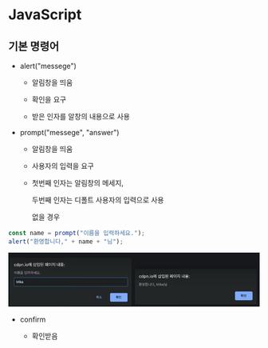# JavaScript



## 기본 명령어

- alert("messege")
  
  - 알림창을 띄움
  
  - 확인을 요구
  
  - 받은 인자를 알창의 내용으로 사용

- prompt("messege", "answer")
  
  - 알림창을 띄움
  
  - 사용자의 입력을 요구
  
  - 첫번째 인자는 알림창의 메세지,
    
    두번째 인자는 디폴트 사용자의 입력으로 사용
    
    없을 경우

```javascript
const name = prompt("이름을 입력하세요.");
alert("환영합니다," + name + "님");
```

![](assets/2022-10-30-12-36-15-image.png)



- confirm
  
  - 확인받음
  
  

